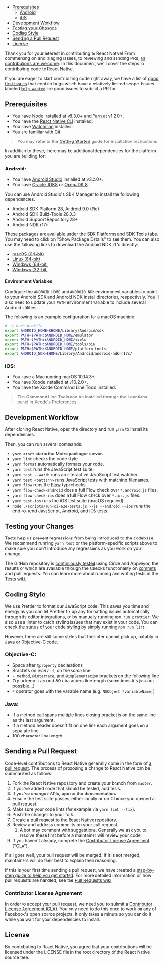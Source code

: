 * [Prerequisites](#prerequisites)
  * [Android](#android)
  * [iOS](#ios)
* [Development Workflow](#development-workflow)
* [Testing your Changes](#testing-your-changes)
* [Coding Style](#coding-style)
* [Sending a Pull Request](#sending-a-pull-request)
* [License](#license)

Thank you for your interest in contributing to React Native! From commenting on and triaging issues, to reviewing and sending PRs, [all contributions are welcome](https://github.com/facebook/react-native/blob/master/CONTRIBUTING.md). In this document, we'll cover the steps to contributing code to React Native.

If you are eager to start contributing code right away, we have a list of [good first issues](https://github.com/facebook/react-native/labels/good%20first%20issue) that contain bugs which have a relatively limited scope. Issues labeled [`help wanted`](https://github.com/facebook/react-native/issues?utf8=%E2%9C%93&q=is%3Aissue+is%3Aopen+label%3A%22help+wanted+%3Aoctocat%3A%22+sort%3Aupdated-desc+) are good issues to submit a PR for.

## Prerequisites

- You have [Node](https://nodejs.org/) installed at v8.3.0+ and [Yarn](https://yarnpkg.com/en/) at v1.2.0+.
- You have the [React Native CLI](https://github.com/react-native-community/cli#react-native-cli) installed.
- You have [Watchman](https://facebook.github.io/watchman/) installed.
- You are familiar with [Git](https://help.github.com/articles/set-up-git/).

> You may refer to the [Getting Started](https://reactnative.dev/docs/getting-started) guide for installation instructions

In addition to these, there may be additional dependencies for the platform you are building for:

### Android:

- You have [Android Studio](https://developer.android.com/studio/index.html) installed at v3.2.0+.
- You have [Oracle JDK8](http://www.oracle.com/technetwork/java/javase/downloads/jdk8-downloads-2133151.html) or [OpenJDK 8](http://openjdk.java.net/install/).

You can use Android Studio's SDK Manager to install the following dependencies.

- Android SDK Platform 28, Android 9.0 (Pie)
- Android SDK Build-Tools 28.0.3
- Android Support Repository 28+
- Android NDK r17c

These packages are available under the SDK Platforms and SDK Tools tabs. You may need to click on "Show Package Details" to see them. You can also use the following links to download the Android NDK r17c directly:

- [macOS (64-bit)](http://dl.google.com/android/repository/android-ndk-r17c-darwin-x86_64.zip)
- [Linux (64-bit)](http://dl.google.com/android/repository/android-ndk-r17c-linux-x86_64.zip)
- [Windows (64-bit)](http://dl.google.com/android/repository/android-ndk-r17c-windows-x86_64.zip)
- [Windows (32-bit)](http://dl.google.com/android/repository/android-ndk-r17c-windows-x86.zip)

#### Environment Variables

Configure the `ANDROID_HOME` and `ANDROID_NDK` environment variables to point to your Android SDK and Android NDK install directories, respectively. You'll also need to update your `PATH` environment variable to include several Android utilities.

The following is an example configuration for a macOS machine:

```bash
# ~/.bash_profile
export ANDROID_HOME=$HOME/Library/Android/sdk
export PATH=$PATH:$ANDROID_HOME/emulator
export PATH=$PATH:$ANDROID_HOME/tools
export PATH=$PATH:$ANDROID_HOME/tools/bin
export PATH=$PATH:$ANDROID_HOME/platform-tools
export ANDROID_NDK=$HOME/Library/Android/android-ndk-r17c/
```


### iOS:

- You have a Mac running macOS 10.14.3+.
- You have Xcode installed at v10.2.0+.
- You have the Xcode Command Line Tools installed.

> The Command Line Tools can be installed through the Locations panel in Xcode's Preferences.

## Development Workflow

After cloning React Native, open the directory and run `yarn` to install its dependencies.

Then, you can run several commands:

- `yarn start` starts the Metro packager server.
- `yarn lint` checks the code style.
- `yarn format` automatically formats your code.
- `yarn test` runs the JavaScript test suite.
- `yarn test --watch` runs an interactive JavaScript test watcher.
- `yarn test <pattern>` runs JavaScript tests with matching filenames.
- `yarn flow` runs the [Flow](https://flowtype.org/) typechecks.
- `yarn flow-check-android` does a full Flow check over `*.android.js` files.
- `yarn flow-check-ios` does a full Flow check over `*.ios.js` files.
- `yarn test-ios` runs the iOS test suite (macOS required).
- `node ./scripts/run-ci-e2e-tests.js --js --android --ios` runs the end-to-tend JavaScript, Android, and iOS tests.

## Testing your Changes

Tests help us prevent regressions from being introduced to the codebase. We recommend running `yarn test` or the platform-specific scripts above to make sure you don't introduce any regressions as you work on your change.

The GitHub repository is [continuously tested](Tests#continuous-testing) using Circle and Appveyor, the results of which are available through the Checks functionality on [commits](https://github.com/facebook/react-native/commits/master) and pull requests. You can learn more about running and writing tests in the [Tests wiki](Tests).

## Coding Style

We use Prettier to format our JavaScript code. This saves you time and energy as you can let Prettier fix up any formatting issues automatically through its editor integrations, or by manually running `npm run prettier`. We also use a linter to catch styling issues that may exist in your code. You can check the status of your code styling by simply running `npm run lint`.

However, there are still some styles that the linter cannot pick up, notably in Java or Objective-C code.

### Objective-C:

- Space after `@property` declarations
- Brackets on _every_ `if`, on the _same_ line
- `- method`, `@interface`, and `@implementation` brackets on the following line
- _Try_ to keep it around 80 characters line length (sometimes it's just not possible...)
- `*` operator goes with the variable name (e.g. `NSObject *variableName;`)

### Java:

- If a method call spans multiple lines closing bracket is on the same line as the last argument.
- If a method header doesn't fit on one line each argument goes on a separate line.
- 100 character line length

## Sending a Pull Request

Code-level contributions to React Native generally come in the form of [a pull request](https://help.github.com/en/articles/about-pull-requests). The process of proposing a change to React Native can be summarized as follows:

1. Fork the React Native repository and create your branch from `master`.
2. If you've added code that should be tested, add tests.
3. If you've changed APIs, update the documentation.
4. Ensure the test suite passes, either locally or on CI once you opened a pull request.
5. Make sure your code lints (for example via `yarn lint --fix`).
6. Push the changes to your fork.
7. Create a pull request to the React Native repository.
8. Review and address comments on your pull request.
   1. A bot may comment with suggestions. Generally we ask you to resolve these first before a maintainer will review your code.
9. If you haven't already, complete the [Contributor License Agreement ("CLA")](#contributor-license-agreement).

If all goes well, your pull request will be merged. If it is not merged, maintainers will do their best to explain their reasoning.

If this is your first time sending a pull request, we have created a [step-by-step guide to help you get started](How-to-Open-a-Pull-Request). For more detailed information on how pull requests are handled, see the [Pull Requests wiki](Managing-Pull-Requests).

### Contributor License Agreement

In order to accept your pull request, we need you to submit a [Contributor License Agreement (CLA)](Contributor-License-Agreement). You only need to do this once to work on any of Facebook's open source projects. It only takes a minute so you can do it while you wait for your dependencies to install.

## License

By contributing to React Native, you agree that your contributions will be licensed under the LICENSE file in the root directory of the React Native source tree.

